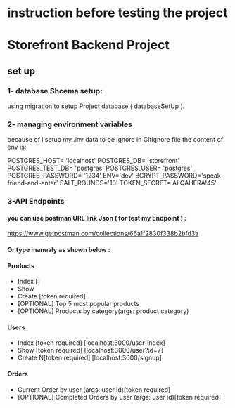 # instruction before testing the project
# Storefront Backend Project
## set up 
### 1- database Shcema setup:
  using  migration to setup Project database ( databaseSetUp  ).
### 2- managing environment variables
because of i setup my .inv data to be ignore in GitIgnore file the content of env is:

 POSTGRES_HOST= 'localhost'
 POSTGRES_DB= 'storefront'
 POSTGRES_TEST_DB= 'postgres'
 POSTGRES_USER= 'postgres'
 POSTGRES_PASSWORD= '1234'
 ENV='dev'
 BCRYPT_PASSWORD='speak-friend-and-enter'
 SALT_ROUNDS='10'
 TOKEN_SECRET='ALQAHERA!45'

### 3-API Endpoints
#### you can use postman URL link Json ( for test my Endpoint ) :
https://www.getpostman.com/collections/66a1f2830f338b2bfd3a

#### Or type manualy as shown below :
#### Products
- Index                  [] 
- Show
- Create [token required]
- [OPTIONAL] Top 5 most popular products 
- [OPTIONAL] Products by category(args: product category) 

#### Users
- Index [token required]        [localhost:3000/user-index]
- Show [token required]         [localhost:3000/user?id=7]
- Create N[token required]      [localhost:3000/signup]

#### Orders
- Current Order by user (args: user id)[token required]
- [OPTIONAL] Completed Orders by user (args: user id)[token required]










